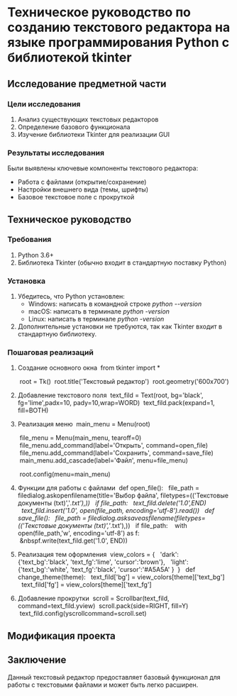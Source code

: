 # Техническое руководство по созданию текстового редактора на языке программирования Python c библиотекой tkinter

## Исследование предметной части
### Цели исследования
1. Анализ существующих текстовых редакторов
2. Определение базового функционала
3. Изучение библиотеки Tkinter для реализации GUI

### Результаты исследования
Были выявлены ключевые компоненты текстового редактора:
* Работа с файлами (открытие/сохранение)
* Настройки внешнего вида (темы, шрифты)
* Базовое текстовое поле с прокруткой

## Техническое руководство
### Требования
1. Python 3.6+
2. Библиотека Tkinter (обычно входит в стандартную поставку Python)

### Установка
1. Убедитесь, что Python установлен:
   * Windows: написать в командной строке *python --version*
   * macOS: написать в терминале *python -version*
   * Linux: написать в терминале *python -version*
2. Дополнительные установки не требуются, так как Tkinter входит в стандартную библиотеку.

### Пошаговая реализаций

1. Создание основного окна
   &nbsp;from tkinter import *
   
   &nbsp;root = Tk()
   &nbsp;root.title('Текстовый редактор')
   &nbsp;root.geometry('600x700')

2. Добавление текстового поля
   &nbsp;text_fild = Text(root, bg='black', fg='lime',padx=10, pady=10,wrap=WORD)
   &nbsp;text_fild.pack(expand=1, fill=BOTH)
3. Реализация меню
   &nbsp;main_menu = Menu(root)
   
   &nbsp;file_menu = Menu(main_menu, tearoff=0)
   &nbsp;file_menu.add_command(label='Открыть', command=open_file)
   &nbsp;file_menu.add_command(label='Сохранить', command=save_file)
   &nbsp;main_menu.add_cascade(label='Файл', menu=file_menu)

   &nbsp;root.config(menu=main_menu)
4. Функции для работы с файлами
   &nbsp;def open_file():
    &nbsp;&nbsp;file_path = filedialog.askopenfilename(title='Выбор файла', filetypes=(('Текстовые документы (txt)','*.txt'),))
    &nbsp;&nbsp;if file_path:
        &nbsp;&nbsp;text_fild.delete('1.0',END)
        &nbsp;&nbsp;text_fild.insert('1.0', open(file_path, encoding='utf-8').read())
  &nbsp; def save_file():
    &nbsp;&nbsp;file_path = filedialog.asksaveasfilename(filetypes=(('Текстовые документы (txt)','*.txt'),))
    &nbsp;&nbsp;if file_path:
       &nbsp;&nbsp; with open(file_path,'w', encoding='utf-8') as f:
            &nbsp;&nbspf.write(text_fild.get('1.0', END))
 5. Реализация тем оформления
    &nbsp;view_colors = {
        &nbsp;&nbsp;'dark': {'text_bg':'black', 'text_fg':'lime', 'cursor':'brown'},
        &nbsp;&nbsp;'light': {'text_bg':'white', 'text_fg':'black', 'cursor':'#A5A5A' }
    &nbsp;}
   &nbsp; def change_theme(theme):
        &nbsp;&nbsp;text_fild['bg'] = view_colors[theme]['text_bg']
        &nbsp;&nbsp;text_fild['fg'] = view_colors[theme]['text_fg']
6. Добавление прокрутки
   &nbsp;scroll = Scrollbar(text_fild, command=text_fild.yview)
   &nbsp;scroll.pack(side=RIGHT, fill=Y)
   &nbsp;text_fild.config(yscrollcommand=scroll.set)
## Модификация проекта


## Заключение
Данный текстовый редактор предоставляет базовый функционал для работы с текстовыми файлами и может быть легко расширен.
   

  
